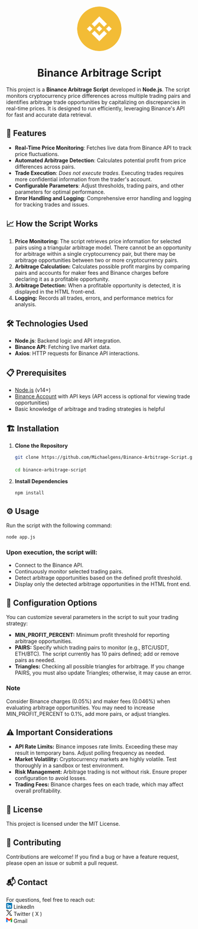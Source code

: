 <p align="center">
  <img src="./images/binance.png" style="border-radius: 50%;" height="120" alt="Binance">
</p>

<h1 align="center">
  Binance Arbitrage Script
</h1>

This project is a **Binance Arbitrage Script** developed in **Node.js**. The script monitors cryptocurrency price differences across multiple trading pairs and identifies arbitrage trade opportunities by capitalizing on discrepancies in real-time prices. It is designed to run efficiently, leveraging Binance's API for fast and accurate data retrieval.

## 🚀 Features

- **Real-Time Price Monitoring**: Fetches live data from Binance API to track price fluctuations.
- **Automated Arbitrage Detection**: Calculates potential profit from price differences across pairs.
- **Trade Execution**: *Does not execute trades*. Executing trades requires more confidential information from the trader's account.
- **Configurable Parameters**: Adjust thresholds, trading pairs, and other parameters for optimal performance.
- **Error Handling and Logging**: Comprehensive error handling and logging for tracking trades and issues.

## 📈 How the Script Works
1. **Price Monitoring:** The script retrieves price information for selected pairs using a triangular arbitrage model. There cannot be an opportunity for arbitrage within a single cryptocurrency pair, but there may be arbitrage opportunities between two or more cryptocurrency pairs.
2. **Arbitrage Calculation:** Calculates possible profit margins by comparing pairs and accounts for maker fees and Binance charges before declaring it as a profitable opportunity.
3. **Arbitrage Detection:** When a profitable opportunity is detected, it is displayed in the HTML front-end.
4. **Logging:** Records all trades, errors, and performance metrics for analysis.

## 🛠️ Technologies Used

- **Node.js**: Backend logic and API integration.
- **Binance API**: Fetching live market data.
- **Axios**: HTTP requests for Binance API interactions.

## 📋 Prerequisites

- [Node.js](https://nodejs.org/) (v14+)
- [Binance Account](https://www.binance.com/) with API keys (API access is optional for viewing trade opportunities)
- Basic knowledge of arbitrage and trading strategies is helpful

## 🏗️ Installation

1. **Clone the Repository**
   ```bash
   git clone https://github.com/Michaelgens/Binance-Arbitrage-Script.git  

   cd binance-arbitrage-script
2. **Install Dependencies**
   ```bash
   npm install
   ```

## ⚙️ Usage
Run the script with the following command:
   ```bash
   node app.js
   ```

### Upon execution, the script will:
- Connect to the Binance API.
- Continuously monitor selected trading pairs.
- Detect arbitrage opportunities based on the defined profit threshold.
- Display only the detected arbitrage opportunities in the HTML front end.


## 📑 Configuration Options
You can customize several parameters in the script to suit your trading strategy:

- **MIN_PROFIT_PERCENT:** Minimum profit threshold for reporting arbitrage opportunities.  
- **PAIRS:** Specify which trading pairs to monitor (e.g., BTC/USDT, ETH/BTC). The script currently has 10 pairs defined; add or remove pairs as needed. 
- **Triangles:** Checking all possible triangles for arbitrage. If you change PAIRS, you must also update Triangles; otherwise, it may cause an error.

### Note
Consider Binance charges (0.05%) and maker fees (0.046%) when evaluating arbitrage opportunities. You may need to increase MIN_PROFIT_PERCENT to 0.1%, add more pairs, or adjust triangles.

## ⚠️ Important Considerations
- **API Rate Limits:** Binance imposes rate limits. Exceeding these may result in temporary bans. Adjust polling frequency as needed.
- **Market Volatility:** Cryptocurrency markets are highly volatile. Test thoroughly in a sandbox or test environment.
- **Risk Management:** Arbitrage trading is not without risk. Ensure proper configuration to avoid losses.
- **Trading Fees:** Binance charges fees on each trade, which may affect overall profitability.  

## 📄 License
This project is licensed under the MIT License.

## 🤝 Contributing
Contributions are welcome! If you find a bug or have a feature request, please open an issue or submit a pull request.

## 📬 Contact
For questions, feel free to reach out:  
[![LinkedIn](./images/linkedin.png)](https://www.linkedin.com/in/michael-genesis-ii-68835a195?trk=contact-info) LinkedIn  
[![Twitter](./images/twitter.png)](https://x.com/MichaelGen4521) Twitter ( X )  
[![Email](./images/gmail.png)](mailto:michaelgenesis26@gmail.com) Gmail